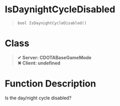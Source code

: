 # IsDaynightCycleDisabled
> `bool IsDaynightCycleDisabled()`
# Class
> __✔ Server: CDOTABaseGameMode__  
> __✖ Client: undefined__  
# Function Description
Is the day/night cycle disabled?
